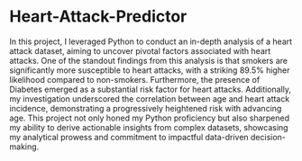 # Heart-Attack-Predictor

In this project, I leveraged Python to conduct an in-depth analysis of a heart attack dataset, aiming to uncover pivotal factors associated with heart attacks. One of the standout findings from this analysis is that smokers are significantly more susceptible to heart attacks, with a striking 89.5% higher likelihood compared to non-smokers. Furthermore, the presence of Diabetes emerged as a substantial risk factor for heart attacks. Additionally, my investigation underscored the correlation between age and heart attack incidence, demonstrating a progressively heightened risk with advancing age. This project not only honed my Python proficiency but also sharpened my ability to derive actionable insights from complex datasets, showcasing my analytical prowess and commitment to impactful data-driven decision-making.
